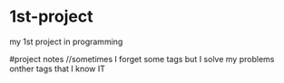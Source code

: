 # 1st-project
my 1st project in programming

#project notes //sometimes I forget some tags but I solve my problems onther tags that I know IT
